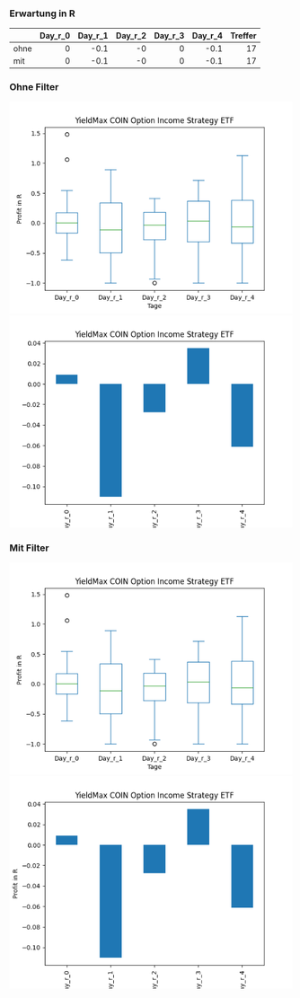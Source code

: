 ### Erwartung in R
|      |   Day_r_0 |   Day_r_1 |   Day_r_2 |   Day_r_3 |   Day_r_4 |   Treffer |
|:-----|----------:|----------:|----------:|----------:|----------:|----------:|
| ohne |         0 |      -0.1 |        -0 |         0 |      -0.1 |        17 |
| mit  |         0 |      -0.1 |        -0 |         0 |      -0.1 |        17 |

### Ohne Filter
![image info](./data/CONY_box_all.png)
![image info](./data/CONY_median_all.png)

### Mit Filter
![image info](./data/CONY_box_filtered.png)
![image info](./data/CONY_median_filtered.png)